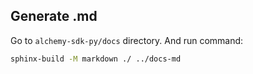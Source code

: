 ## Generate .md
Go to `alchemy-sdk-py/docs` directory. And run command:
```bash
sphinx-build -M markdown ./ ../docs-md
```
